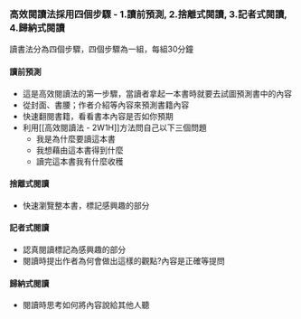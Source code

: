 ### 高效閱讀法採用四個步驟 - 1.讀前預測, 2.捨離式閱讀, 3.記者式閱讀, 4.歸納式閱讀 
讀書法分為四個步驟，四個步驟為一組，每組30分鐘

#### 讀前預測
- 這是高效閱讀法的第一步驟，當讀者拿起一本書時就要去試圖預測書中的內容
- 從封面、書腰；作者介紹等內容來預測書籍內容
- 快速翻閱書籍，看看書本內容是否如你預期
- 利用[[高效閱讀法 - 2W1H]]方法問自己以下三個問題
	- 我是為什麼要讀這本書
	- 我想藉由這本書得到什麼
	- 讀完這本書我有什麼收穫

#### 捨離式閱讀
- 快速瀏覽整本書，標記感興趣的部分

#### 記者式閱讀
- 認真閱讀標記為感興趣的部分
- 閱讀時提出作者為何會做出這樣的觀點?內容是正確等提問

#### 歸納式閱讀
- 閱讀時思考如何將內容說給其他人聽